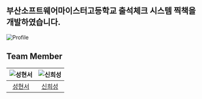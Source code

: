 ## 부산소프트웨어마이스터고등학교 출석체크 시스템 <b>찍책</b>을 개발하였습니다. 

![Profile](https://github.com/Attendance-check/.github/assets/128358820/7dc03816-4114-4634-92c6-38d5f781f1a2)

## Team Member

|![성현서](https://avatars.githubusercontent.com/u/127077700?v=4)|![신희성](https://avatars.githubusercontent.com/u/128358820?v=4)|
|:-:|:-:|
|[성현서](https://github.com/hyeonseo07)|[신희성](https://github.com/huise0ng)|